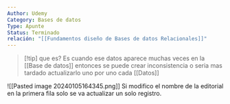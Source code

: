 ```yaml
---
Author: Udemy
Category: Bases de datos
Type: Apunte
Status: Terminado
relación: "[[Fundamentos diseño de Bases de datos Relacionales]]"
---
```

>[!tip] que es?
>Es cuando ese datos aparece muchas veces en la [[Base de datos]] entonces se puede crear inconsistencia o seria mas tardado actualizarlo uno por uno cada [[Datos]]

![[Pasted image 20240105164345.png]]
Si modifico el nombre de la editorial en la primera fila solo se va actualizar un solo registro. 